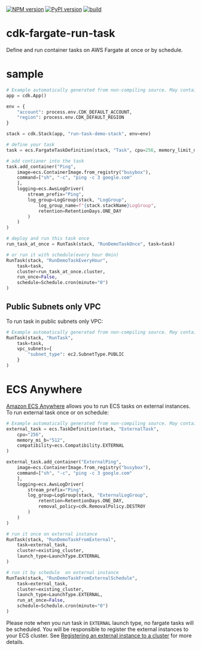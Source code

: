 [![NPM version](https://badge.fury.io/js/cdk-fargate-run-task.svg)](https://badge.fury.io/js/cdk-fargate-run-task)
[![PyPI version](https://badge.fury.io/py/cdk-fargate-run-task.svg)](https://badge.fury.io/py/cdk-fargate-run-task)
[![build](https://github.com/pahud/cdk-fargate-run-task/actions/workflows/build.yml/badge.svg)](https://github.com/pahud/cdk-fargate-run-task/actions/workflows/build.yml)

# cdk-fargate-run-task

Define and run container tasks on AWS Fargate at once or by schedule.

# sample

```python
# Example automatically generated from non-compiling source. May contain errors.
app = cdk.App()

env = {
    "account": process.env.CDK_DEFAULT_ACCOUNT,
    "region": process.env.CDK_DEFAULT_REGION
}

stack = cdk.Stack(app, "run-task-demo-stack", env=env)

# define your task
task = ecs.FargateTaskDefinition(stack, "Task", cpu=256, memory_limit_mi_b=512)

# add contianer into the task
task.add_container("Ping",
    image=ecs.ContainerImage.from_registry("busybox"),
    command=["sh", "-c", "ping -c 3 google.com"
    ],
    logging=ecs.AwsLogDriver(
        stream_prefix="Ping",
        log_group=LogGroup(stack, "LogGroup",
            log_group_name=f"{stack.stackName}LogGroup",
            retention=RetentionDays.ONE_DAY
        )
    )
)

# deploy and run this task once
run_task_at_once = RunTask(stack, "RunDemoTaskOnce", task=task)

# or run it with schedule(every hour 0min)
RunTask(stack, "RunDemoTaskEveryHour",
    task=task,
    cluster=run_task_at_once.cluster,
    run_once=False,
    schedule=Schedule.cron(minute="0")
)
```

## Public Subnets only VPC

To run task in public subnets only VPC:

```python
# Example automatically generated from non-compiling source. May contain errors.
RunTask(stack, "RunTask",
    task=task,
    vpc_subnets={
        "subnet_type": ec2.SubnetType.PUBLIC
    }
)
```

# ECS Anywhere

[Amazon ECS Anywhere](https://aws.amazon.com/ecs/anywhere/) allows you to run ECS tasks on external instances. To run external task once or on schedule:

```python
# Example automatically generated from non-compiling source. May contain errors.
external_task = ecs.TaskDefinition(stack, "ExternalTask",
    cpu="256",
    memory_mi_b="512",
    compatibility=ecs.Compatibility.EXTERNAL
)

external_task.add_container("ExternalPing",
    image=ecs.ContainerImage.from_registry("busybox"),
    command=["sh", "-c", "ping -c 3 google.com"
    ],
    logging=ecs.AwsLogDriver(
        stream_prefix="Ping",
        log_group=LogGroup(stack, "ExternalLogGroup",
            retention=RetentionDays.ONE_DAY,
            removal_policy=cdk.RemovalPolicy.DESTROY
        )
    )
)

# run it once on external instance
RunTask(stack, "RunDemoTaskFromExternal",
    task=external_task,
    cluster=existing_cluster,
    launch_type=LaunchType.EXTERNAL
)

# run it by schedule  on external instance
RunTask(stack, "RunDemoTaskFromExternalSchedule",
    task=external_task,
    cluster=existing_cluster,
    launch_type=LaunchType.EXTERNAL,
    run_at_once=False,
    schedule=Schedule.cron(minute="0")
)
```

Please note when you run task in `EXTERNAL` launch type, no fargate tasks will be scheduled. You will be responsible to register the external instances to your ECS cluster. See [Registering an external instance to a cluster](https://docs.aws.amazon.com/AmazonECS/latest/developerguide/ecs-anywhere-registration.html) for more details.
